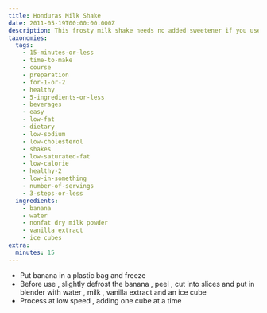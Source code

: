 ```yaml
---
title: Honduras Milk Shake
date: 2011-05-19T00:00:00.000Z
description: This frosty milk shake needs no added sweetener if you use a very ripe banana.
taxonomies:
  tags:
    - 15-minutes-or-less
    - time-to-make
    - course
    - preparation
    - for-1-or-2
    - healthy
    - 5-ingredients-or-less
    - beverages
    - easy
    - low-fat
    - dietary
    - low-sodium
    - low-cholesterol
    - shakes
    - low-saturated-fat
    - low-calorie
    - healthy-2
    - low-in-something
    - number-of-servings
    - 3-steps-or-less
  ingredients:
    - banana
    - water
    - nonfat dry milk powder
    - vanilla extract
    - ice cubes
extra:
  minutes: 15
---
```

 - Put banana in a plastic bag and freeze
 - Before use , slightly defrost the banana , peel , cut into slices and put in blender with water , milk , vanilla extract and an ice cube
 - Process at low speed , adding one cube at a time
